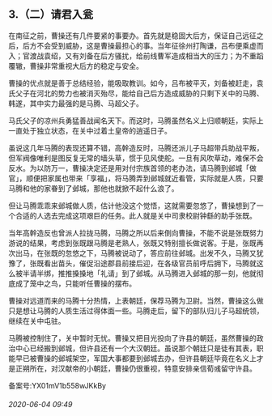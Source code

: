 ## 3.（二）请君入瓮
在南征之前，曹操还有几件要紧的事要办。首先就是稳固大后方，保证自己远征之后，后方不会受到威胁，这是曹操最担心的事。当年征徐州打陶谦，吕布便乘虚而入；官渡战袁绍，又有刘备在后方骚扰，给前线曹军造成相当大的压力；为不重蹈覆辙，曹操非常重视大后方的稳定与安全。



曹操的优点就是善于总结经验，能吸取教训。如今，吕布被平灭，刘备被赶走，袁氏父子在河北的势力也被消灭殆尽，能给自己后方造成威胁的只剩下关中的马腾、韩遂，其中实力最强的是马腾、马超父子。



马氏父子的凉州兵勇猛善战闻名天下。而这时，马腾虽然名义上归顺朝廷，实际上一直处于独立状态，在关中过着土皇帝的逍遥日子。



虽说这几年马腾的表现还算不错，高幹造反时，马腾还派儿子马超带兵助战平叛，但军阀像唯利是图反复无常的墙头草，惯于见风使舵。一旦有风吹草动，难保不会反水。为以防万一，曹操决定还是用对付宗族首领的老办法，请马腾到邺城「做官」，顺便把家属也带来「享福」，将马腾弄到邺城就近看管，实际就是人质，只要马腾和他的家眷到了邺城，那他也就掀不起什么浪了。



但让马腾乖乖来邺城做人质，估计他没这个觉悟，这就需要忽悠了，曹操想到了一个合适的人选去完成这项艰巨的任务。此人就是关中司隶校尉钟繇的助手张既。



当年高幹造反也曾派人拉拢马腾，马腾之所以后来倒向曹操，不能不说是张既努力游说的结果，考虑到张既跟马腾是老熟人，张既又特别擅长做说客。于是，张既再次出马，在张既的忽悠之下，马腾被说动了，答应前往邺城。出发不久，马腾又犹豫了，张既看出苗头，催促沿途郡县前接后迎，在各级官员前呼后拥下，马腾就这么被半请半绑，推推搡搡地「礼请」到了邺城。从马腾进入邺城的那一刻，他就彻底成了笼中之鸟，只能听任曹操的摆布。



曹操对远道而来的马腾十分热情，上表朝廷，保荐马腾为卫尉。当然，曹操这么做只是想让马腾的人质生活过得体面一些。马腾走后，留下的部队归儿子马超统领，继续在关中屯驻。



马腾被控制住了，关中暂时无忧。曹操又把目光投向了许县的朝廷，虽然曹操的政治中心已经搬到邺城，但许县还有一个大汉朝廷。虽说那个朝廷只是徒有其表，职能早已被曹操的邺城架空，军国大事都要到邺城去办，但许县朝廷毕竟在名义上才是正朔所在，对汉献帝的小朝廷，曹操仍很重视，特意安排亲信荀彧留守许县。



备案号:YX01mV1b558wJKkBy


###### 2020-06-04 09:49
